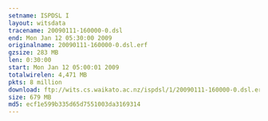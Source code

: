 ```yaml
---
setname: ISPDSL I
layout: witsdata
tracename: 20090111-160000-0.dsl
end: Mon Jan 12 05:30:00 2009
originalname: 20090111-160000-0.dsl.erf
gzsize: 283 MB
len: 0:30:00
start: Mon Jan 12 05:00:01 2009
totalwirelen: 4,471 MB
pkts: 8 million
download: ftp://wits.cs.waikato.ac.nz/ispdsl/1/20090111-160000-0.dsl.erf.gz
size: 679 MB
md5: ecf1e599b335d65d7551003da3169314
---
```

